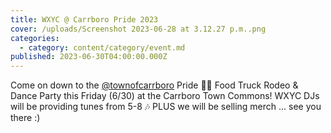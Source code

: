 ```yaml
---
title: WXYC @ Carrboro Pride 2023
cover: /uploads/Screenshot 2023-06-28 at 3.12.27 p.m..png
categories:
  - category: content/category/event.md
published: 2023-06-30T04:00:00.000Z
---
```


Come on down to the [@townofcarrboro](https://www.instagram.com/townofcarrboro/) Pride 🏳️‍🌈 Food Truck Rodeo & Dance Party this Friday (6/30) at the Carrboro Town Commons! WXYC DJs will be providing tunes from 5-8 🎶 PLUS we will be selling merch ... see you there :)
